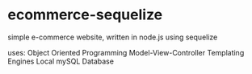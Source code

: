 # ecommerce-sequelize

simple e-commerce website, written in node.js using sequelize

uses:
Object Oriented Programming
Model-View-Controller
Templating Engines
Local mySQL Database
